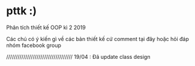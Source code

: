# pttk :)
Phân tích thiết kế OOP kì 2 2019


Các chú có ý kiến gì về các bản thiết kế cứ comment tại đây hoặc hỏi đáp nhóm facebook group

///////////////////////////////////
19/04 : Đã update class design

